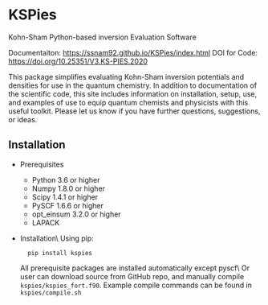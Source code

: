 # KSPies
Kohn-Sham Python-based inversion Evaluation Software

Documentaiton: https://ssnam92.github.io/KSPies/index.html
DOI for Code: https://doi.org/10.25351/V3.KS-PIES.2020

This package simplifies evaluating Kohn-Sham inversion potentials and densities for use in the quantum chemistry.
In addition to documentation of the scientific code, this site includes information on installation, setup, use, and examples of use to equip quantum chemists and physicists with this useful toolkit. 
Please let us know if you have further questions, suggestions, or ideas.

Installation
------------
* Prerequisites
    - Python 3.6 or higher
    - Numpy 1.8.0 or higher
    - Scipy 1.4.1 or higher
    - PySCF 1.6.6 or higher
    - opt\_einsum 3.2.0 or higher
    - LAPACK

* Installation\\
  Using pip:

        pip install kspies

  All prerequisite packages are installed automatically except pyscf\\
  Or user can download source from GitHub repo, and manually compile `kspies/kspies_fort.f90`.
  Example compile commands can be found in `kspies/compile.sh`
